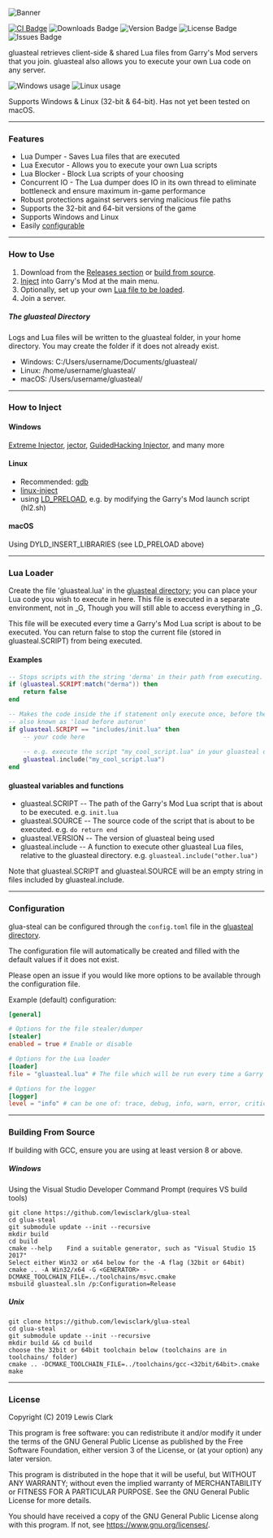 ![Banner](https://i.imgur.com/LqJQrsL.png)

[![CI Badge](https://github.com/lewisclark/glua-steal/workflows/CI/badge.svg)](https://github.com/lewisclark/glua-steal/actions?query=workflow%3Aci)
![Downloads Badge](https://img.shields.io/github/downloads/lewisclark/glua-steal/total)
![Version Badge](https://img.shields.io/badge/version-1.9-green)
![License Badge](https://img.shields.io/github/license/lewisclark/glua-steal)
![Issues Badge](https://img.shields.io/github/issues/lewisclark/glua-steal)

gluasteal retrieves client-side & shared Lua files from Garry's Mod servers that you join. gluasteal also allows you to execute your own Lua code on any server.

![Windows usage](https://i.imgur.com/j38AKQ7.png)
![Linux usage](https://i.imgur.com/N7reRXS.png)

Supports Windows & Linux (32-bit & 64-bit). Has not yet been tested on macOS.

---

### Features

* Lua Dumper - Saves Lua files that are executed
* Lua Executor - Allows you to execute your own Lua scripts
* Lua Blocker - Block Lua scripts of your choosing
* Concurrent IO - The Lua dumper does IO in its own thread to eliminate bottleneck and ensure maximum in-game performance
* Robust protections against servers serving malicious file paths
* Supports the 32-bit and 64-bit versions of the game
* Supports Windows and Linux
* Easily [configurable](#configuration)

---

### How to Use

1. Download from the [Releases section](https://github.com/lewisclark/glua-steal/releases) or [build from source](#Building-From-Source).
2. [Inject](#How-to-Inject) into Garry's Mod at the main menu.
3. Optionally, set up your own [Lua file to be loaded](#lua-loader).
4. Join a server.

##### The gluasteal Directory

Logs and Lua files will be written to the gluasteal folder, in your home directory. You may create the folder if it does not already exist.

* Windows: C:/Users/username/Documents/gluasteal/
* Linux: /home/username/gluasteal/
* macOS: /Users/username/gluasteal/

---

### How to Inject

#### Windows

[Extreme Injector](https://github.com/master131/ExtremeInjector), [jector](https://github.com/lewisclark/jector), [GuidedHacking Injector](https://github.com/guided-hacking/GuidedHacking-Injector), and many more

#### Linux

- Recommended: [gdb](https://github.com/AimTuxOfficial/AimTux/blob/master/load)
- [linux-inject](https://github.com/gaffe23/linux-inject)
- using [LD_PRELOAD](https://man7.org/linux/man-pages/man8/ld.so.8.html), e.g. by modifying the Garry's Mod launch script (hl2.sh)

#### macOS

Using DYLD\_INSERT\_LIBRARIES (see LD\_PRELOAD above)

---

### Lua Loader

Create the file 'gluasteal.lua' in the [gluasteal directory](#the-gluasteal-directory); you can place your Lua code you wish to execute in here. This file is executed in a separate environment, not in \_G, Though you will still able to access everything in \_G.

This file will be executed every time a Garry's Mod Lua script is about to be executed. You can return false to stop the current file (stored in gluasteal.SCRIPT) from being executed.

#### Examples

```lua
-- Stops scripts with the string 'derma' in their path from executing.
if (gluasteal.SCRIPT:match("derma")) then
	return false
end
```

```lua
-- Makes the code inside the if statement only execute once, before the first Lua file is loaded
-- also known as 'load before autorun'
if gluasteal.SCRIPT == "includes/init.lua" then
    -- your code here
    
    -- e.g. execute the script "my_cool_script.lua" in your gluasteal directory
    gluasteal.include("my_cool_script.lua")
end
```

#### gluasteal variables and functions
- gluasteal.SCRIPT -- The path of the Garry's Mod Lua script that is about to be executed. e.g. `init.lua`
- gluasteal.SOURCE -- The source code of the script that is about to be executed. e.g. `do return end`
- gluasteal.VERSION -- The version of gluasteal being used
- gluasteal.include -- A function to execute other gluasteal Lua files, relative to the gluasteal directory. e.g. `gluasteal.include("other.lua")`

Note that gluasteal.SCRIPT and gluasteal.SOURCE will be an empty string in files included by gluasteal.include.

---

### Configuration

glua-steal can be configured through the `config.toml` file in the [gluasteal directory](#the-gluasteal-directory).

The configuration file will automatically be created and filled with the default values if it does not exist.

Please open an issue if you would like more options to be available through the configuration file.

Example (default) configuration:
```toml
[general]

# Options for the file stealer/dumper
[stealer]
enabled = true # Enable or disable

# Options for the Lua loader
[loader]
file = "gluasteal.lua" # The file which will be run every time a Garry's Mod script is executed - relative to the glua-steal directory

# Options for the logger
[logger]
level = "info" # can be one of: trace, debug, info, warn, error, critical
```

---

### Building From Source

If building with GCC, ensure you are using at least version 8 or above.

##### Windows

Using the Visual Studio Developer Command Prompt (requires VS build tools)

```
git clone https://github.com/lewisclark/glua-steal
cd glua-steal
git submodule update --init --recursive
mkdir build
cd build
cmake --help	Find a suitable generator, such as "Visual Studio 15 2017"
Select either Win32 or x64 below for the -A flag (32bit or 64bit)
cmake .. -A Win32/x64 -G <GENERATOR> -DCMAKE_TOOLCHAIN_FILE=../toolchains/msvc.cmake 
msbuild gluasteal.sln /p:Configuration=Release
```

##### Unix
```
git clone https://github.com/lewisclark/glua-steal
cd glua-steal
git submodule update --init --recursive
mkdir build && cd build
choose the 32bit or 64bit toolchain below (toolchains are in toolchains/ folder)
cmake .. -DCMAKE_TOOLCHAIN_FILE=../toolchains/gcc-<32bit/64bit>.cmake
make
```

---

### License

Copyright (C) 2019 Lewis Clark

This program is free software: you can redistribute it and/or modify
it under the terms of the GNU General Public License as published by
the Free Software Foundation, either version 3 of the License, or
(at your option) any later version.

This program is distributed in the hope that it will be useful,
but WITHOUT ANY WARRANTY; without even the implied warranty of
MERCHANTABILITY or FITNESS FOR A PARTICULAR PURPOSE.  See the
GNU General Public License for more details.

You should have received a copy of the GNU General Public License
along with this program.  If not, see <https://www.gnu.org/licenses/>.
